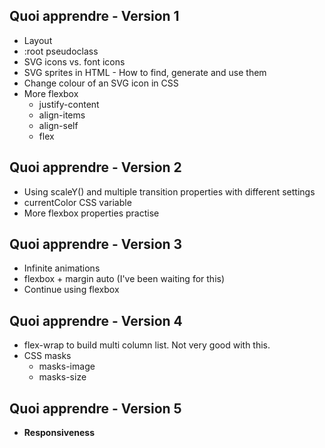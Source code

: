 ## Quoi apprendre - Version 1

* Layout
* :root pseudoclass
* SVG icons vs. font icons
* SVG sprites in HTML - How to find, generate and use them
* Change colour of an SVG icon in CSS
* More flexbox
  * justify-content
  * align-items
  * align-self
  * flex

## Quoi apprendre - Version 2

* Using scaleY() and multiple transition properties with different settings
* currentColor CSS variable
* More flexbox properties practise

## Quoi apprendre - Version 3
* Infinite animations
* flexbox + margin auto (I've been waiting for this)
* Continue using flexbox


## Quoi apprendre - Version 4

* flex-wrap to build multi column list. Not very good with this.  
* CSS masks
  * masks-image
  * masks-size

## Quoi apprendre - Version 5

* **Responsiveness**
